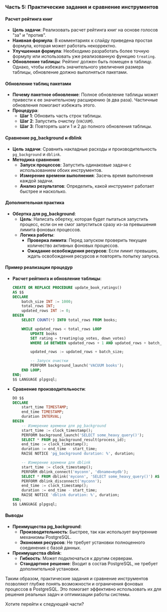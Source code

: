 ### Часть 5: Практические задания и сравнение инструментов

#### Расчет рейтинга книг
- **Цель задачи**: Реализовать расчет рейтинга книг на основе голосов "за" и "против".
- **Наивная формула**: В комментариях к слайду приведена простая формула, которая может работать некорректно.
- **Улучшенная формула**: Необходимо разработать более точную формулу или использовать уже реализованную функцию `treating`.
- **Обновление таблицы**: Рейтинг должен быть помещен в таблицу. Однако, чтобы избежать значительного увеличения размера таблицы, обновление должно выполняться пакетами.

#### Обновление таблиц пакетами
- **Почему пакетное обновление**: Полное обновление таблицы может привести к ее значительному расширению (в два раза). Частичные обновления помогают избежать этого.
- **Процедура**:
  - **Шаг 1**: Обновить часть строк таблицы.
  - **Шаг 2**: Запустить очистку (`VACUUM`).
  - **Шаг 3**: Повторять шаги 1 и 2 до полного обновления таблицы.

#### Сравнение pg_background и dblink
- **Цель задачи**: Сравнить накладные расходы и производительность `pg_background` и `dblink`.
- **Методика сравнения**:
  - **Запуск процессов**: Запустить одинаковые задачи с использованием обоих инструментов.
  - **Измерение времени выполнения**: Засечь время выполнения каждой задачи.
  - **Анализ результатов**: Определить, какой инструмент работает быстрее и насколько.

#### Дополнительная практика
- **Обертка для pg_background**:
  - **Цель**: Написать обертку, которая будет пытаться запустить процесс, если он не смог запуститься сразу из-за превышения лимита фоновых процессов.
  - **Логика работы**:
    - **Проверка лимита**: Перед запуском проверить текущее количество активных фоновых процессов.
    - **Ожидание освобождения ресурсов**: Если лимит превышен, ждать освобождения ресурсов и повторять попытку запуска.

#### Пример реализации процедур
- **Расчет рейтинга и обновление таблицы**:
  ```sql
  CREATE OR REPLACE PROCEDURE update_book_ratings()
  AS $$
  DECLARE
      batch_size INT := 1000;
      total_rows INT;
      updated_rows INT := 0;
  BEGIN
      SELECT COUNT(*) INTO total_rows FROM books;

      WHILE updated_rows < total_rows LOOP
          UPDATE books
          SET rating = treating(up_votes, down_votes)
          WHERE id BETWEEN updated_rows + 1 AND updated_rows + batch_size;

          updated_rows := updated_rows + batch_size;

          -- Запуск очистки
          PERFORM background_launch('VACUUM books');
      END LOOP;
  END;
  $$ LANGUAGE plpgsql;
  ```

- **Сравнение производительности**:
  ```sql
  DO $$
  DECLARE
      start_time TIMESTAMP;
      end_time TIMESTAMP;
      duration INTERVAL;
  BEGIN
      -- Измерение времени для pg_background
      start_time := clock_timestamp();
      PERFORM background_launch('SELECT some_heavy_query()');
      SELECT * FROM pg_background_result(process_id);
      end_time := clock_timestamp();
      duration := end_time - start_time;
      RAISE NOTICE 'pg_background duration: %', duration;

      -- Измерение времени для dblink
      start_time := clock_timestamp();
      PERFORM dblink_connect('myconn', 'dbname=mydb');
      SELECT * FROM dblink('myconn', 'SELECT some_heavy_query()') AS t(result text);
      PERFORM dblink_disconnect('myconn');
      end_time := clock_timestamp();
      duration := end_time - start_time;
      RAISE NOTICE 'dblink duration: %', duration;
  END;
  $$ LANGUAGE plpgsql;
  ```

#### Выводы
- **Преимущества pg_background**:
  - **Производительность**: Быстрее, так как использует внутренние механизмы PostgreSQL.
  - **Экономия ресурсов**: Не требует установки полноценного соединения с базой данных.
- **Преимущества dblink**:
  - **Гибкость**: Может подключаться к другим серверам.
  - **Стандартное решение**: Входит в состав PostgreSQL, не требует дополнительной установки.

Таким образом, практические задания и сравнение инструментов позволяют глубже понять возможности и ограничения фоновых процессов в PostgreSQL. Это помогает эффективно использовать их для решения реальных задач и оптимизации работы системы.

Хотите перейти к следующей части?